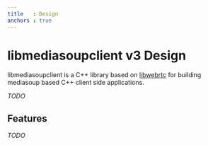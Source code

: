 ```yaml
---
title   : Design
anchors : true
---
```



# libmediasoupclient v3 Design

libmediasoupclient is a C++ library based on [libwebrtc](https://webrtc.org/) for building mediasoup based C++ client side applications.

*TODO*


## Features

*TODO*
